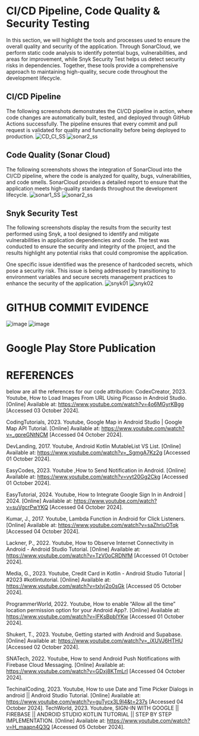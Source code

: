 # CI/CD Pipeline, Code Quality & Security Testing
In this section, we will highlight the tools and processes used to ensure the overall quality and security of the application. Through SonarCloud, we perform static code analysis to identify potential bugs, vulnerabilities, and areas for improvement, while Snyk Security Test helps us detect security risks in dependencies. Together, these tools provide a comprehensive approach to maintaining high-quality, secure code throughout the development lifecycle.

## CI/CD Pipeline
The following screenshots demonstrates the CI/CD pipeline in action, where code changes are automatically built, tested, and deployed through GitHub Actions successfully. The pipeline ensures that every commit and pull request is validated for quality and functionality before being deployed to production.
![CD_CI_SS](https://github.com/user-attachments/assets/c0c25a24-26f6-4b3a-a6c7-b5931413261b)
![sonar2_ss](https://github.com/user-attachments/assets/a8fd1d03-4a8c-4902-999e-b8e9b1012ab1)

## Code Quality (Sonar Cloud)
The following screenshots shows the integration of SonarCloud into the CI/CD pipeline, where the code is analyzed for quality, bugs, vulnerabilities, and code smells. SonarCloud provides a detailed report to ensure that the application meets high-quality standards throughout the development lifecycle.
![sonar1_SS](https://github.com/user-attachments/assets/b94efe2e-b605-45fc-b1d6-bf1f7baa2be9)
![sonar2_ss](https://github.com/user-attachments/assets/a8fd1d03-4a8c-4902-999e-b8e9b1012ab1)

## Snyk Security Test
The following screenshots display the results from the security test performed using Snyk, a tool designed to identify and mitigate vulnerabilities in application dependencies and code. The test was conducted to ensure the security and integrity of the project, and the results highlight any potential risks that could compromise the application.

One specific issue identified was the presence of hardcoded secrets, which pose a security risk. This issue is being addressed by transitioning to environment variables and secure secrets management practices to enhance the security of the application.
![snyk01](https://github.com/user-attachments/assets/5adb8fcc-20cd-4fd3-bb42-1da8207fbf07)
![snyk02](https://github.com/user-attachments/assets/f3cf3866-d989-414b-a927-68624e765139)

# GITHUB COMMIT EVIDENCE
![image](https://github.com/user-attachments/assets/c66ca8d6-ea66-4541-9c25-7b36cd48fe73)
![image](https://github.com/user-attachments/assets/05d3522a-57e1-454c-950f-031f31657078)

# Google Play Store Publication




# REFERENCES 
below are all the references for our code attribution:
CodexCreator, 2023. Youtube, How to Load Images From URL Using Picasso in Android Studio. [Online] 
Available at: https://www.youtube.com/watch?v=4o6MGyrKBgg
[Accessed 03 October 2024].

CodingTutorials, 2023. Youtube, Google Map in Android Studio | Google Map API Tutorial. [Online] 
Available at: https://www.youtube.com/watch?v=_gpreGNtNCM
[Accessed 04 October 2024].

DevLanding, 2017. Youtube, Android Kotlin MutableList VS List. [Online] 
Available at: https://www.youtube.com/watch?v=_SgmgA7Kz2g
[Accessed 01 October 2024].

EasyCodes, 2023. Youtube ,How to Send Notification in Android. [Online] 
Available at: https://www.youtube.com/watch?v=vyt20Gg2Ckg
[Accessed 01 October 2024].

EasyTutorial, 2024. Youtube, How to Integrate Google Sign In in Android | 2024. [Online] 
Available at: https://www.youtube.com/watch?v=suVgcrPwYKQ
[Accessed 04 October 2024].

Kumar, J., 2017. Youtube, Lambda Function in Android for Click Listeners. [Online] 
Available at: https://www.youtube.com/watch?v=saZhriuOTqk
[Accessed 04 October 2024].

Lackner, P., 2022. Youtube, How to Observe Internet Connectivity in Android - Android Studio Tutorial. [Online] 
Available at: https://www.youtube.com/watch?v=TzV0oCRDNfM
[Accessed 01 October 2024].

Media, G., 2023. Youtube, Credit Card in Kotlin - Android Studio Tutorial | #2023 #kotlintutorial. [Online] 
Available at: https://www.youtube.com/watch?v=txlvj2o0sGk
[Accessed 05 October 2024].

ProgrammerWorld, 2022. Youtube, How to enable “Allow all the time” location permission option for your Android App?. [Online] 
Available at: https://www.youtube.com/watch?v=IFKsBpblYKw
[Accessed 01 October 2024].

Shukert, T., 2023. Youtube, Getting started with Android and Supabase. [Online] 
Available at: https://www.youtube.com/watch?v=_iXUVJ6HTHU
[Accessed 02 October 2024].

SNATech, 2022. Youtube, How to send Android Push Notifications with Firebase Cloud Messaging. [Online] 
Available at: https://www.youtube.com/watch?v=GDxj8KTmLrI
[Accessed 04 October 2024].

TechinalCoding, 2023. Youtube, How to use Date and Time Picker Dialogs in android || Android Studio Tutorial. [Online] 
Available at: https://www.youtube.com/watch?v=guTycx3L9I4&t=237s
[Accessed 04 October 2024].
TechWorld, 2023. Youtubre, SIGN-IN WITH GOOGLE || FIREBASE || ANDROID STUDIO KOTLIN TUTORIAL || STEP BY STEP IMPLEMENTATION. [Online] 
Available at: https://www.youtube.com/watch?v=H_maapn4Q3Q
[Accessed 05 October 2024].

